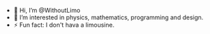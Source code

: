 - 👋 Hi, I’m @WithoutLimo
- 👀 I’m interested in physics, mathematics, programming and design.
- ⚡ Fun fact: I don't hava a limousine. 
